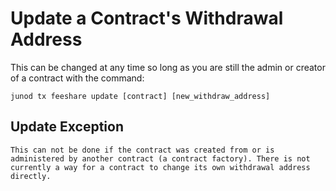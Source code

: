 # Update a Contract's Withdrawal Address

This can be changed at any time so long as you are still the admin or creator of a contract with the command:

`junod tx feeshare update [contract] [new_withdraw_address]`

## Update Exception

```text
This can not be done if the contract was created from or is administered by another contract (a contract factory). There is not currently a way for a contract to change its own withdrawal address directly.
```
